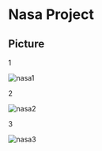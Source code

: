 # Nasa Project

## Picture
1 

  ![nasa1](https://github.com/huzaifaghazali/nasa-project/assets/63412385/531ce9a7-42b9-4914-927a-d020bf15ef83)

2

  ![nasa2](https://github.com/huzaifaghazali/nasa-project/assets/63412385/f90d8837-c3af-46e1-acd7-99542b5453ce)

3

  ![nasa3](https://github.com/huzaifaghazali/nasa-project/assets/63412385/1cb8e339-eb54-4a43-874f-a35e5596ee97)
